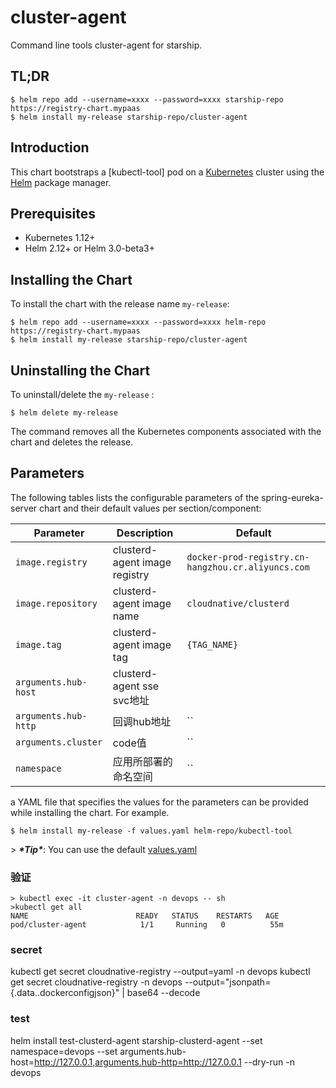 # cluster-agent

Command line tools cluster-agent for starship.

## TL;DR

```console
$ helm repo add --username=xxxx --password=xxxx starship-repo https://registry-chart.mypaas
$ helm install my-release starship-repo/cluster-agent
```

## Introduction

This chart bootstraps a [kubectl-tool] pod on a [Kubernetes](http://kubernetes.io) cluster using the [Helm](https://helm.sh) package manager.

## Prerequisites

- Kubernetes 1.12+
- Helm 2.12+ or Helm 3.0-beta3+

## Installing the Chart

To install the chart with the release name `my-release`:

```console
$ helm repo add --username=xxxx --password=xxxx helm-repo https://registry-chart.mypaas
$ helm install my-release starship-repo/cluster-agent
```

## Uninstalling the Chart

To uninstall/delete the `my-release` :

```console
$ helm delete my-release
```

The command removes all the Kubernetes components associated with the chart and deletes the release.

## Parameters

The following tables lists the configurable parameters of the spring-eureka-server chart and their default values per section/component:

| Parameter                   | Description                     | Default                  |
| --------------------------- | ------------------------------- | ------------------------ |
| `image.registry`            | clusterd-agent image registry    | `docker-prod-registry.cn-hangzhou.cr.aliyuncs.com` |
| `image.repository`          | clusterd-agent image name        | `cloudnative/clusterd`  |
| `image.tag`                 | clusterd-agent image tag         | `{TAG_NAME}`             |
| `arguments.hub-host`        | clusterd-agent sse svc地址 |                 |
| `arguments.hub-http`        | 回调hub地址                        | ``                    |
| `arguments.cluster`         | code值                 | ``                   |
| `namespace`                 | 应用所部署的命名空间                 | ``                   |


a YAML file that specifies the values for the parameters can be provided while installing the chart. For example.

```console
$ helm install my-release -f values.yaml helm-repo/kubectl-tool
```

\> ***\*Tip\****: You can use the default [values.yaml](values.yaml)

### 验证
```shell
> kubectl exec -it cluster-agent -n devops -- sh
>kubectl get all
NAME                        READY   STATUS    RESTARTS   AGE
pod/cluster-agent            1/1     Running   0          55m
```
### secret
kubectl get secret cloudnative-registry --output=yaml -n devops
 kubectl get secret cloudnative-registry -n devops --output="jsonpath={.data.\.dockerconfigjson}" | base64 --decode

### test
 helm install test-clusterd-agent starship-clusterd-agent  --set namespace=devops  --set arguments.hub-host=http://127.0.0.1,arguments.hub-http=http://127.0.0.1 --dry-run  -n devops